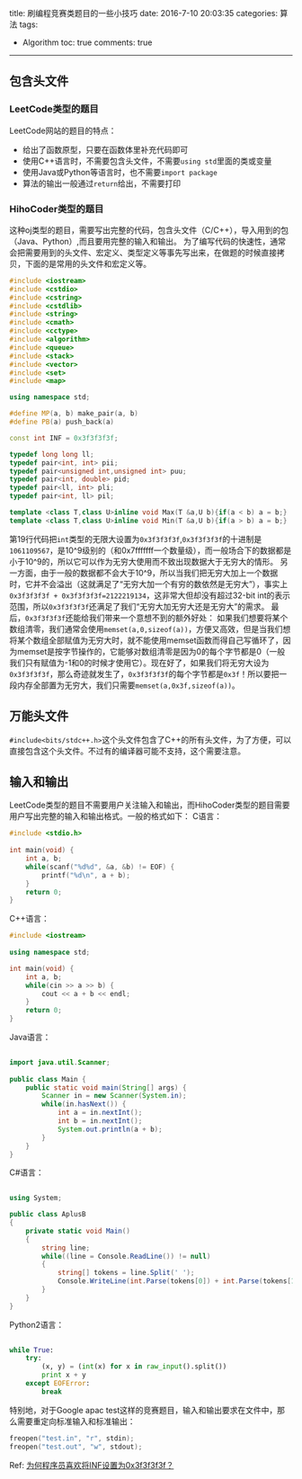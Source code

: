 ﻿title: 刷编程竞赛类题目的一些小技巧
date: 2016-7-10 20:03:35
categories: 算法
tags: 
  - Algorithm
toc: true
comments: true
---

## 包含头文件
### LeetCode类型的题目
LeetCode网站的题目的特点：
- 给出了函数原型，只要在函数体里补充代码即可
- 使用C++语言时，不需要包含头文件，不需要`using std`里面的类或变量
- 使用Java或Python等语言时，也不需要`import package`
- 算法的输出一般通过`return`给出，不需要打印

### HihoCoder类型的题目
这种oj类型的题目，需要写出完整的代码，包含头文件（C/C++），导入用到的包（Java、Python）,而且要用完整的输入和输出。
为了编写代码的快速性，通常会把需要用到的头文件、宏定义、类型定义等事先写出来，在做题的时候直接拷贝，下面的是常用的头文件和宏定义等。
```C++
#include <iostream>
#include <cstdio>
#include <cstring>
#include <cstdlib>
#include <string>
#include <cmath>
#include <cctype>
#include <algorithm>
#include <queue>
#include <stack>
#include <vector>
#include <set>
#include <map>

using namespace std;

#define MP(a, b) make_pair(a, b)
#define PB(a) push_back(a)

const int INF = 0x3f3f3f3f;

typedef long long ll;
typedef pair<int, int> pii;
typedef pair<unsigned int,unsigned int> puu;
typedef pair<int, double> pid;
typedef pair<ll, int> pli;
typedef pair<int, ll> pil;

template <class T,class U>inline void Max(T &a,U b){if(a < b) a = b;}
template <class T,class U>inline void Min(T &a,U b){if(a > b) a = b;}
```
第19行代码把`int`类型的无限大设置为`0x3f3f3f3f`,`0x3f3f3f3f`的十进制是`1061109567`，是10^9级别的（和0x7fffffff一个数量级），而一般场合下的数据都是小于10^9的，所以它可以作为无穷大使用而不致出现数据大于无穷大的情形。 
另一方面，由于一般的数据都不会大于10^9，所以当我们把无穷大加上一个数据时，它并不会溢出（这就满足了“无穷大加一个有穷的数依然是无穷大”），事实上`0x3f3f3f3f + 0x3f3f3f3f=2122219134`，这非常大但却没有超过32-bit int的表示范围，所以`0x3f3f3f3f`还满足了我们“无穷大加无穷大还是无穷大”的需求。
最后，`0x3f3f3f3f`还能给我们带来一个意想不到的额外好处： 
如果我们想要将某个数组清零，我们通常会使用`memset(a,0,sizeof(a))`，方便又高效，但是当我们想将某个数组全部赋值为无穷大时，就不能使用memset函数而得自己写循环了，因为memset是按字节操作的，它能够对数组清零是因为0的每个字节都是0（一般我们只有赋值为-1和0的时候才使用它）。现在好了，如果我们将无穷大设为`0x3f3f3f3f`，那么奇迹就发生了，`0x3f3f3f3f`的每个字节都是`0x3f`！所以要把一段内存全部置为无穷大，我们只需要`memset(a,0x3f,sizeof(a))`。

## 万能头文件
`#include<bits/stdc++.h>`这个头文件包含了C++的所有头文件，为了方便，可以直接包含这个头文件。不过有的编译器可能不支持，这个需要注意。
## 输入和输出
LeetCode类型的题目不需要用户关注输入和输出，而HihoCoder类型的题目需要用户写出完整的输入和输出格式。一般的格式如下：
C语言：
```C
#include <stdio.h>
	
int main(void) {
    int a, b;
    while(scanf("%d%d", &a, &b) != EOF) {
    	printf("%d\n", a + b);
    }
    return 0;
}
```
C++语言：
```C++
#include <iostream>
	
using namespace std;

int main(void) {
    int a, b;
    while(cin >> a >> b) {
    	cout << a + b << endl;
    }
    return 0;
}
```
Java语言：
```Java
	
import java.util.Scanner;
	
public class Main {
    public static void main(String[] args) {
        Scanner in = new Scanner(System.in);
        while(in.hasNext()) {
        	int a = in.nextInt();
        	int b = in.nextInt();
        	System.out.println(a + b);
        }
    }
}
```
C#语言：
```C#
	
using System;

public class AplusB
{
    private static void Main()
    {
        string line;
        while((line = Console.ReadLine()) != null)
        {
            string[] tokens = line.Split(' ');
            Console.WriteLine(int.Parse(tokens[0]) + int.Parse(tokens[1]));
        }
    }
}
```
Python2语言：
```Python
	
while True:
    try:
        (x, y) = (int(x) for x in raw_input().split())
        print x + y
    except EOFError:
        break
```
特别地，对于Google apac test这样的竞赛题目，输入和输出要求在文件中，那么需要重定向标准输入和标准输出：
```C
freopen("test.in", "r", stdin);
freopen("test.out", "w", stdout);
```

Ref:
[为何程序员喜欢将INF设置为0x3f3f3f3f？](http://blog.csdn.net/jiange_zh/article/details/50198097)
